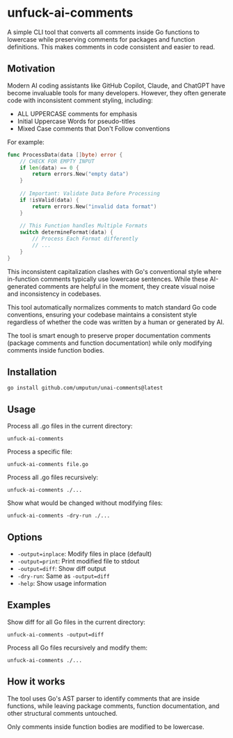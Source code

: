# unfuck-ai-comments

A simple CLI tool that converts all comments inside Go functions to lowercase while preserving comments for packages and function definitions. This makes comments in code consistent and easier to read.

## Motivation

Modern AI coding assistants like GitHub Copilot, Claude, and ChatGPT have become invaluable tools for many developers. However, they often generate code with inconsistent comment styling, including:

- ALL UPPERCASE comments for emphasis
- Initial Uppercase Words for pseudo-titles
- Mixed Case comments that Don't Follow conventions

For example:

```go
func ProcessData(data []byte) error {
    // CHECK FOR EMPTY INPUT
    if len(data) == 0 {
        return errors.New("empty data")
    }
    
    // Important: Validate Data Before Processing
    if !isValid(data) {
        return errors.New("invalid data format")
    }
    
    // This Function handles Multiple Formats
    switch determineFormat(data) {
        // Process Each Format differently
        // ...
    }
}
```

This inconsistent capitalization clashes with Go's conventional style where in-function comments typically use lowercase sentences. While these AI-generated comments are helpful in the moment, they create visual noise and inconsistency in codebases.

This tool automatically normalizes comments to match standard Go code conventions, ensuring your codebase maintains a consistent style regardless of whether the code was written by a human or generated by AI.

The tool is smart enough to preserve proper documentation comments (package comments and function documentation) while only modifying comments inside function bodies.

## Installation

```
go install github.com/umputun/unai-comments@latest
```

## Usage

Process all .go files in the current directory:
```
unfuck-ai-comments
```

Process a specific file:
```
unfuck-ai-comments file.go
```

Process all .go files recursively:
```
unfuck-ai-comments ./...
```

Show what would be changed without modifying files:
```
unfuck-ai-comments -dry-run ./...
```

## Options

- `-output=inplace`: Modify files in place (default)
- `-output=print`: Print modified file to stdout
- `-output=diff`: Show diff output
- `-dry-run`: Same as `-output=diff`
- `-help`: Show usage information

## Examples

Show diff for all Go files in the current directory:
```
unfuck-ai-comments -output=diff
```

Process all Go files recursively and modify them:
```
unfuck-ai-comments ./...
```

## How it works

The tool uses Go's AST parser to identify comments that are inside functions, while leaving package comments, function documentation, and other structural comments untouched.

Only comments inside function bodies are modified to be lowercase.